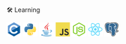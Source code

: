 🛠 Learning

<img src="https://raw.githubusercontent.com/devicons/devicon/master/icons/c/c-original.svg" alt="c" width="33" height="33"/> <img src="https://raw.githubusercontent.com/devicons/devicon/master/icons/python/python-original.svg" alt="python" width="33" height="33"/> <img src="https://raw.githubusercontent.com/devicons/devicon/master/icons/java/java-original.svg" alt="java" width="33" height="33"/> <img src="https://raw.githubusercontent.com/devicons/devicon/master/icons/javascript/javascript-original.svg" alt="javascript" width="33" height="33"/>                         <img src="https://raw.githubusercontent.com/devicons/devicon/master/icons/nodejs/nodejs-original.svg" alt="nodejs" width="33" height="33"/> <img src="https://raw.githubusercontent.com/devicons/devicon/master/icons/react/react-original.svg" alt="react" width="33" height="33"/> <img src="https://raw.githubusercontent.com/devicons/devicon/master/icons/postgresql/postgresql-original.svg" alt="postgresql" width="33" height="33"/>



  
